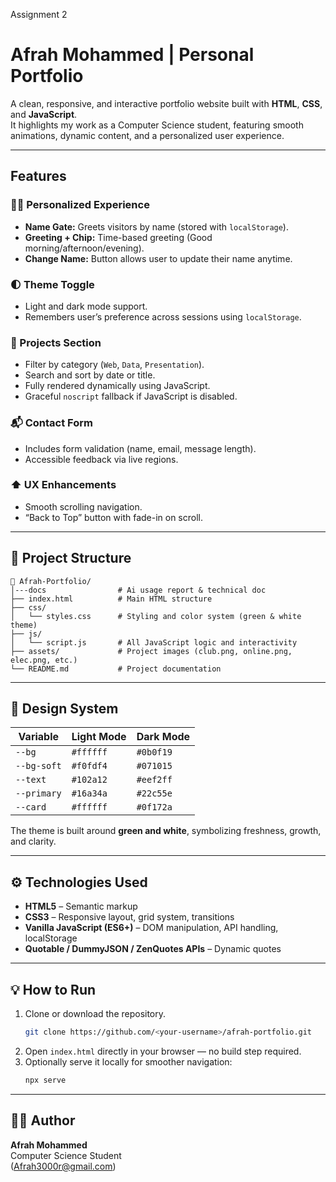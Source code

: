 Assignment 2
#  Afrah Mohammed | Personal Portfolio

A clean, responsive, and interactive portfolio website built with **HTML**, **CSS**, and **JavaScript**.  
It highlights my work as a Computer Science student, featuring smooth animations, dynamic content, and a personalized user experience.

---

## Features

### 🧍‍♀️ Personalized Experience
- **Name Gate:** Greets visitors by name (stored with `localStorage`).
- **Greeting + Chip:** Time-based greeting (Good morning/afternoon/evening).
- **Change Name:** Button allows user to update their name anytime.

### 🌓 Theme Toggle
- Light and dark mode support.
- Remembers user’s preference across sessions using `localStorage`.



### 💼 Projects Section
- Filter by category (`Web`, `Data`, `Presentation`).
- Search and sort by date or title.
- Fully rendered dynamically using JavaScript.
- Graceful `noscript` fallback if JavaScript is disabled.

### 📬 Contact Form
- Includes form validation (name, email, message length).
- Accessible feedback via live regions.

### ⬆️ UX Enhancements
- Smooth scrolling navigation.
- “Back to Top” button with fade-in on scroll.


---

## 🧱 Project Structure

```
📁 Afrah-Portfolio/
│---docs                # Ai usage report & technical doc
├── index.html          # Main HTML structure
├── css/
│   └── styles.css      # Styling and color system (green & white theme)
├── js/
│   └── script.js       # All JavaScript logic and interactivity
├── assets/             # Project images (club.png, online.png, elec.png, etc.)
└── README.md           # Project documentation
```

---

## 🎨 Design System

| Variable | Light Mode | Dark Mode |
|-----------|-------------|------------|
| `--bg` | `#ffffff` | `#0b0f19` |
| `--bg-soft` | `#f0fdf4` | `#071015` |
| `--text` | `#102a12` | `#eef2ff` |
| `--primary` | `#16a34a` | `#22c55e` |
| `--card` | `#ffffff` | `#0f172a` |

The theme is built around **green and white**, symbolizing freshness, growth, and clarity.

---

## ⚙️ Technologies Used

- **HTML5** – Semantic markup
- **CSS3** – Responsive layout, grid system, transitions
- **Vanilla JavaScript (ES6+)** – DOM manipulation, API handling, localStorage
- **Quotable / DummyJSON / ZenQuotes APIs** – Dynamic quotes

---

## 💡 How to Run

1. Clone or download the repository.
   ```bash
   git clone https://github.com/<your-username>/afrah-portfolio.git
   ```
2. Open `index.html` directly in your browser — no build step required.
3. Optionally serve it locally for smoother navigation:
   ```bash
   npx serve
   ```

---



## 🧑‍💻 Author

**Afrah Mohammed**  
 Computer Science Student  
 (Afrah3000r@gmail.com)

